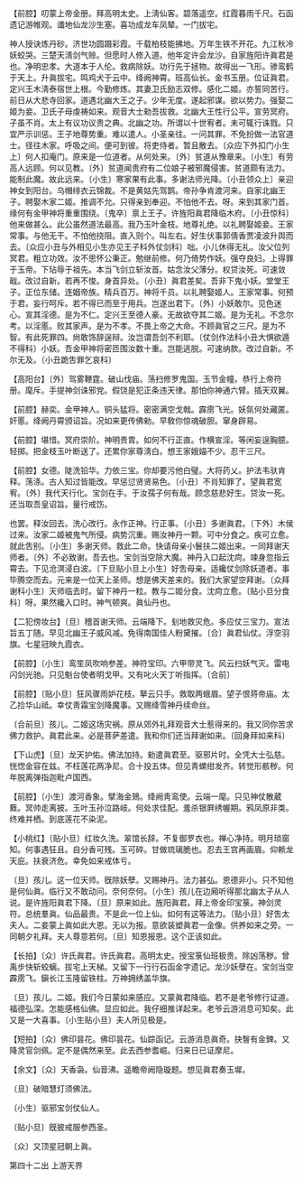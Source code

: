 <!-- { "loadSidebar": true } -->
【前腔】叨蒙上帝金册。拜高明太史。上淸仙客。碧落遥空。红霞暮雨千尺。石函遗记游帷观。谶地仙龙沙生塞。喜功成龙车凤辇。一门拔宅。

神人授诀炼丹砂。济世功圆蹑彩霞。千载柏枝能拂地。万年生铁不开花。九江秋冷妖蛟哭。三楚天淸剑气赊。但愿时人修入道。他年定许会龙沙。自家旌阳许眞君是也。净明忠孝。大道本于人伦。救病除妖。功行先于拯物。故得出一飞形。骖鸾鹤于天上。升眞拔宅。鸣鸡犬于云中。绛阙神霄。班高仙长。金书玉册。位证眞君。定兴王木淸泰宿世上根。今勤修炼。其妻卫氏励志双修。感化二姬。亦誓同苦行。前日从大悲寺回家。道遇北幽大王之子。少年无度。遂起邪谋。欲以势力。强娶二姬为妾。卫氏子母虔祷如来。观音大士勑吾拔救。北幽大王性行公平。宣劳冥府。子虽不肖。太上有议功议贵之典。北幽之功。所谓以十世宥者。未可辄行诛戮。只宜严示训惩。王子地尊势重。难以遣人。小圣亲往。一问其罪。不免扮做一法官道士。径往木家。呼吸之间。便可到彼。将吏侍者。暂且散去。〔众应下外扣门小生上〕何人扣庵门。原来是一位道者。从何处来。〔外〕贫道从豫章来。〔小生〕有劳高人远顾。何以见教。〔外〕贫道闻贵府有二位娘子被邪魔侵害。贫道颇有法力。能制此魔。故此远来。〔小生〕寒家果有此事。多谢法师光降。〔小丑领众上〕亲迎神女到阳台。乌帽绯衣云锦裁。不是黄姑先驾鹊。帝孙争肯渡河来。自家北幽王子。聘娶木家二姬。推调不允。只得亲到奉迎。不怕他不去。呀。来到其家门首。缘何有金甲神将重重围绕。〔鬼卒〕禀上王子。许旌阳眞君降临木府。〔小丑惊科〕他来做甚么。此公虽然道法最高。我乃玉叶金枝。地尊礼绝。以礼聘娶姬妾。王家常事。与他无干。不怕他挠阻。直入则个。叫左右。好生伏事郭倩香贾凌波升舆而去。〔众应小丑与外相见小生亦见王子科外仗剑科〕咄。小儿休得无礼。汝父位列冥君。粗立功效。汝不思怀公秉正。勉继前修。何乃倚势作妖。强夺良妇。上得罪于玉帝。下玷辱于祖先。本当飞剑立斩汝首。姑念汝父薄分。权贷汝死。可速敛戢。改过自新。若再不悛。身首异处。〔小丑〕眞君差矣。吾非下鬼小妖。堂堂王子。正位东储。连姻帝族。精兵百万。神将千员。以礼聘娶姬人。王家常事。何预于君。妄行呵斥。若不得已而至于用兵。岂遂出君下。〔外〕小妖敢尔。见色迷心。宣其淫德。是为不仁。定兴王至德人豪。无故欲夺其二姬。是为无礼。不念尔考。以淫慝。败其家声。是为不孝。不畏上帝之大命。不顾眞官之三尺。是为不智。有此死罪四。尙敢饰辞逞辩。汝岂谓吾剑不利耶。〔仗剑作法科小丑大惧欲遁不得科〕小妖。吾金甲神将密匝围汝数十重。岂能逃脱。可速纳款。改过自新。不尔无及。〔小丑跪吿罪乞哀科〕 

【高阳台】〔外〕驾雾鞭霆。破山伐庙。荡扫修罗鬼国。玉节金幢。恭行上帝符册。麾斥。手提神剑诛邪党。假饶是犯正条违天律。那怕你神通六臂。插天双翼。

【前腔】赫奕。金甲神人。铜头猛将。密密满空戈戟。霹雳飞光。妖氛何处藏匿。奸慝。绛阙丹霄颁诏旨。况如来更传佛勑。早敎你惊魂破胆。窜身辟易。

【前腔】堪惜。冥府崇阶。神明贵胄。如何不行正直。作横宣淫。等闲妄逞胸臆。轻掷。把金枝玉叶断送了。还累你家尊淸白。想王家娥媌不少。忍干三尺。

【前腔】女德。陡洗铅华。力依三宝。你却要污他白璧。大将药乂。护法韦驮肯释。荡涤。古人知过皆能改。早惩愆贤贤易色。〔小丑〕不肖知罪了。望眞君宽宥。〔外〕我代天行化。宝剑在手。于汝孺子何有哉。顾念慈悲好生。贷汝一死。还当取吾皇诏旨。量行戒饬。

也罢。释汝回去。洗心改行。永作正神。行正事。〔小丑〕多谢眞君。〔下外〕木侯过来。汝家二姬被鬼气所侵。病势沉重。赐汝神丹一颗。可中分食之。疾可立愈。就此吿别。〔小生〕多谢天师。救此二命。快请母亲小鬟扶二姬出来。一同拜谢天师者。〔外〕不必致谢。吾去也。宝剑当空除大魔。神丹入口起沈疴。竦身忽指云霄去。下见沧溟浸白波。〔下旦贴小旦上小生〕好吿母亲。适纔仗剑除妖道者。事毕腾空而去。元来是一位天上圣师。想是佛天差来的。我们大家望空拜谢。〔众拜谢科小生〕天师临去时。留下神丹一粒。教与二姬分食。沈疴立愈。〔贴小旦分食科〕呀。果然纔入口时。神气顿爽。眞仙丹也。 

【二犯傍妆台】〔旦〕稽首谢天师。云端降下。刬地救灾危。多应仗三宝力。宣法旨五丁随。早见北幽王子威风减。免得南国佳人粉黛摧。〔合〕眞君仙仗。浮空羽旗。七星冠映九霞衣。

【前腔】〔小生〕鸾笙凤吹响参差。神符宝印。六甲带灵飞。风云扫妖气灭。雷电闪剑光驰。只见魁台使者明戈甲。又有叱火天丁听指挥。〔合前〕 

【前腔】〔贴小旦〕狂风骤雨妒花枝。拏云只手。救取两蛾眉。望子恨蒋帝庙。太乙捡华山祗。幸仗靑霜宝剑降魔事。又赐绛雪神丹续命丝。

〔合前旦〕孩儿。二姬这场灾祸。原从郊外礼拜观音大士惹得来的。我又同你苦求佛力救护。眞君此来。必是菩萨差遣。我和你们还当拜谢如来。〔回身拜如来科〕 

【下山虎】〔旦〕龙天护佑。佛法加持。勑遣眞君至。驱邪片时。全凭大士弘慈。恍惚金容在兹。不枉莲花两净尼。合十投五体。但见靑螺绀发齐。转觉形骸秽。何年脱离弹指迦毗卢国西。

【前腔】〔小生〕渡河香象。擘海金鳷。绛阙靑鸾使。云端一麾。只见神仗散葳蕤。冥帅走离披。玉叶玉孙泣路岐。何处求佳配。羞杀银屛绣幄期。鸦凤原非类。终难并栖。到底莲花不染泥。

【小桃红】〔贴小旦〕红妆久洗。翠馆长辞。不复御罗衣也。禅心净持。明月琐窗知。何事遇狂且。自分香可残。玉可碎。甘做琉璃脆也。忍去王宫再画眉。仰赖龙天庇。扶衰济危。幸免如来戒体亏。

〔旦〕孩儿。这一位天师。旣除妖孽。又赐神丹。法力甚弘。恩德非小。只不知他是何仙眞。临行又不敢动问。奈何奈何。〔小生〕孩儿在边厢听得那北幽太子从人说。是许旌阳眞君下降。〔旦〕原来如此。旌阳眞君。拜上帝金印宝箓。神剑灵符。总统羣眞。仙品最贵。不是此一位上仙。如何有这等法力。〔贴小旦〕好吿太夫人。二妾蒙上眞如此大恩。无以为报。意欲装塑眞君一金像。供养如来之旁。一同朝夕礼拜。夫人尊意若何。〔旦〕知恩报恩。这个正该如此。 

【长拍】〔众〕许氏眞君。许氏眞君。高明太史。授宝箓仙班极贵。除凶荡秽。曾禹步快斩蛟螭。拔宅上天梯。又留下一行行石函金字遗记。龙沙妖孽在。宝剑当空霹雳飞。鎭长江玉隆留铁柱。万神拥绣盖华旗。

〔旦〕孩儿。二姬。我们今日蒙如来感应。又蒙眞君降临。若不是老爷修行证道。福德弘深。怎能感格仙佛。显应如此。我仔细推详起来。老爷云游消息可知矣。此又是一大喜事。〔小生贴小旦〕夫人所见极是。 

【短拍】〔众〕佛印昙花。佛印昙花。仙踪函记。云游消息眞奇。抉瞖有金錍。又降灵官剑佩。定不是偶然来至。此去西参耆崛。归来日已证摩尼。

【余文】〔众〕天香袅。仙音沸。遥瞻帝阙隐璇题。想见眞君奏玉墀。

〔旦〕破暗慧灯须佛法。

〔小生〕驱邪宝剑仗仙人。

〔贴小旦〕旣披戒服参西圣。

〔众〕又顶星冠朝上眞。 

第四十二出
上游天界

